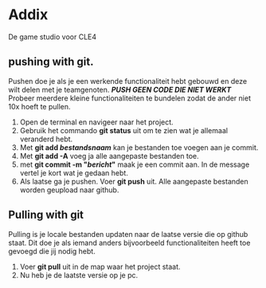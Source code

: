 # Addix
De game studio voor CLE4

## pushing with git.
Pushen doe je als je een werkende functionaliteit hebt gebouwd en deze wilt delen met je teamgenoten. ***PUSH GEEN CODE DIE NIET WERKT***
Probeer meerdere kleine functionaliteiten te bundelen zodat de ander niet 10x hoeft te pullen.

1. Open de terminal en navigeer naar het project.
1. Gebruik het commando **git status** uit om te zien wat je allemaal veranderd hebt.
1. Met **git add *bestandsnaam*** kan je bestanden toe voegen aan je commit.
  1. Met **git add -A** voeg ja alle aangepaste bestanden toe.
1. met **git commit -m "*bericht*"** maak je een commit aan. In de message vertel je kort wat je gedaan hebt.
1. Als laatse ga je pushen. Voer **git push** uit. Alle aangepaste bestanden worden geupload naar github.



## Pulling with git
Pulling is je locale bestanden updaten naar de laatse versie die op github staat. Dit doe je als iemand anders bijvoorbeeld functionaliteiten heeft toe gevoegd die jij nodig hebt.
1. Voer **git pull** uit in de map waar het project staat.
1. Nu heb je de laatste versie op je pc.
